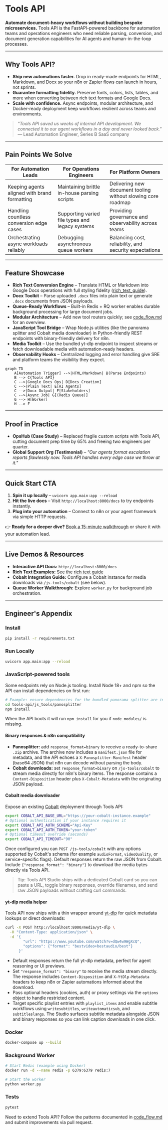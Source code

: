 # Tools API

**Automate document-heavy workflows without building bespoke microservices.** Tools API is the FastAPI-powered backbone for automation teams and operations engineers who need reliable parsing, conversion, and document generation capabilities for AI agents and human-in-the-loop processes.

---

## Why Tools API?
- **Ship new automations faster.** Drop in ready-made endpoints for HTML, Markdown, and Docx so your n8n or Zapier flows can launch in hours, not sprints.
- **Guarantee formatting fidelity.** Preserve fonts, colors, lists, tables, and more when converting between rich text formats and Google Docs.
- **Scale with confidence.** Async endpoints, modular architecture, and Docker-ready deployment keep workflows resilient across teams and environments.

> *"Tools API saved us weeks of internal API development. We connected it to our agent workflows in a day and never looked back."* — Lead Automation Engineer, Series B SaaS company

---

## Pain Points We Solve
| For Automation Leads | For Operations Engineers | For Platform Owners |
| --- | --- | --- |
| Keeping agents aligned with brand formatting | Maintaining brittle in-house parsing scripts | Delivering new document tooling without slowing core roadmap |
| Handling countless conversion edge cases | Supporting varied file types and legacy systems | Providing governance and observability across teams |
| Orchestrating async workloads reliably | Debugging asynchronous queue workers | Balancing cost, reliability, and security expectations |

---

## Feature Showcase
- **Rich Text Conversion Engine** – Translate HTML or Markdown into Google Docs operations with full styling fidelity ([rich_text_guide](./rich_text_guide.md)).
- **Docx Toolkit** – Parse uploaded `.docx` files into plain text or generate `.docx` documents from JSON payloads.
- **Queue-Ready Workflows** – Built-in Redis + RQ worker enables durable background processing for large document jobs.
- **Modular Architecture** – Add new tool routers quickly; see [code_flow.md](./code_flow.md) for an overview.
- **JavaScript Tool Bridge** – Wrap Node.js utilities (like the panorama splitter and Cobalt media downloader) in Python-friendly REST endpoints with binary-friendly delivery for n8n.
- **Media Toolkit** – Use the bundled yt-dlp endpoint to inspect streams or fetch downloadable media with automation-ready headers.
- **Observability Hooks** – Centralized logging and error handling give SRE and platform teams the visibility they expect.

```mermaid
graph TD
    A[Automation Trigger] -->|HTML/Markdown| B(Parse Endpoints)
    B --> C{Tools API}
    C -->|Google Docs Ops| D[Docs Creation]
    C -->|Plain Text| E[AI Agents]
    C -->|Docx Output| F[Stakeholders]
    C -->|Async Job| G[(Redis Queue)]
    G --> H[Worker]
    H --> F
```

---

## Proof in Practice
- **OpsHub (Case Study)** – Replaced fragile custom scripts with Tools API, cutting document prep time by 65% and freeing two engineers per quarter.
- **Global Support Org (Testimonial)** – *"Our agents format escalation reports flawlessly now. Tools API handles every edge case we throw at it."*

---

## Quick Start CTA
1. **Spin it up locally** – `uvicorn app.main:app --reload`
2. **Hit the live docs** – Visit `http://localhost:8000/docs` to try endpoints instantly.
3. **Plug into your automation** – Connect to n8n or your agent framework via simple HTTP requests.

👉 **Ready for a deeper dive?** [Book a 15-minute walkthrough](mailto:hello@toolsapi.io?subject=Tools%20API%20Walkthrough) or share it with your automation lead.

---

## Live Demos & Resources
- **Interactive API Docs:** `http://localhost:8000/docs`
- **Rich Text Examples:** See the [rich text guide](./rich_text_guide.md)
- **Cobalt Integration Guide:** Configure a Cobalt instance for media downloads via `/js-tools/cobalt` (see below).
- **Queue Worker Walkthrough:** Explore `worker.py` for background job orchestration.

---

## Engineer's Appendix
### Install
```bash
pip install -r requirements.txt
```

### Run Locally
```bash
uvicorn app.main:app --reload
```

### JavaScript-powered tools
Some endpoints rely on Node.js tooling. Install Node 18+ and npm so the API can install dependencies on first run:

```bash
# Example: ensure dependencies for the bundled panorama splitter are installed
cd tools-api/js_tools/panosplitter
npm install
```

When the API boots it will run `npm install` for you if `node_modules/` is missing.

#### Binary responses & n8n compatibility
- **Panosplitter:** add `response_format=binary` to receive a ready-to-share `.zip` archive. The archive now includes a `manifest.json` file for metadata, and the API echoes a `X-Panosplitter-Manifest` header (base64 JSON) that n8n can decode without parsing the body.
- **Cobalt downloads:** set `response_format=binary` on `/js-tools/cobalt` to stream media directly for n8n's binary items. The response contains a `Content-Disposition` header plus `X-Cobalt-Metadata` with the originating JSON payload.

#### Cobalt media downloader
Expose an existing [Cobalt](https://github.com/imputnet/cobalt) deployment through Tools API:

```bash
export COBALT_API_BASE_URL="https://your-cobalt-instance.example"
# Optional authentication if your instance requires it
export COBALT_API_AUTH_SCHEME="Api-Key"
export COBALT_API_AUTH_TOKEN="your-token"
# Optional timeout override (seconds)
export COBALT_API_TIMEOUT="90"
```

Once configured you can `POST /js-tools/cobalt` with any options supported by Cobalt's schema (for example `audioFormat`, `videoQuality`, or service-specific flags). Default responses return the raw JSON from Cobalt. Include `{"response_format": "binary"}` to download the media bytes directly via Tools API.

> Tip: Tools API Studio ships with a dedicated Cobalt card so you can paste a URL, toggle binary responses, override filenames, and send raw JSON payloads without crafting curl commands.

#### yt-dlp media helper
Tools API now ships with a thin wrapper around [yt-dlp](https://github.com/yt-dlp/yt-dlp) for quick metadata lookups or direct downloads:

```bash
curl -X POST http://localhost:8000/media/yt-dlp \
  -H "Content-Type: application/json" \
  -d '{
        "url": "https://www.youtube.com/watch?v=dQw4w9WgXcQ",
        "options": {"format": "bestvideo+bestaudio/best"}
      }'
```

- Default responses return the full yt-dlp metadata, perfect for agent reasoning or UI previews.
- Set `"response_format": "binary"` to receive the media stream directly. The response includes `Content-Disposition` and `X-YtDlp-Metadata` headers to keep n8n or Zapier automations informed about the download.
- Pass optional headers (cookies, auth) or proxy settings via the `options` object to handle restricted content.
- Target specific playlist entries with `playlist_items` and enable subtitle workflows using `writesubtitles`, `writeautomaticsub`, and `subtitleslangs`. The Studio surfaces subtitle metadata alongside JSON and binary responses so you can link caption downloads in one click.

### Docker
```bash
docker-compose up --build
```

### Background Worker
```bash
# Start Redis (example using Docker)
docker run -d --name redis -p 6379:6379 redis:7

# Start the worker
python worker.py
```

### Tests
```bash
pytest
```

Need to extend Tools API? Follow the patterns documented in [code_flow.md](./code_flow.md) and submit improvements via pull request.
